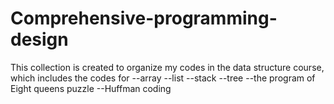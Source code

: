 # Comprehensive-programming-design
This collection is created to organize my codes in the data structure course, which includes the codes for 
--array
--list
--stack
--tree
--the program of Eight queens puzzle 
--Huffman coding
